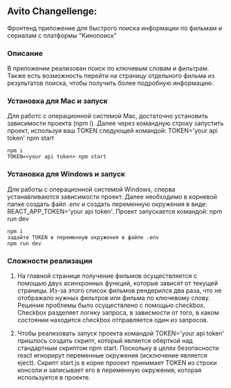 ## Avito Changellenge:

Фронтенд приложение для быстрого поиска информации по фильмам и сериалам с платформы "Кинопоиск"

### Описание

В приложении реализован поиск по ключевым словам и фильтрам. Также есть возможность перейти на страницу отдельного фильма 
из результатов поиска, чтобы получить более подробную информацию.

### Установка для Mac и запуск
Для работс с операционной системой Mac, достаточно установить зависимости проекта (npm i). 
Далее через командную строку запустить проект, используя ваш TOKEN следующей командой: TOKEN='your api token' npm start
```
npm i
TOKEN=<your api token> npm start
```

### Установка для Windows и запуск
Для работы с операционной системой Windows, сперва устанавливаются зависимости проект. 
Далее необходимо в корневой папке создать файл .env и создать переменную окружения в виде: 
REACT_APP_TOKEN='your api token'. 
Проект запускается командой: npm run dev
```
npm i
задайте TOKEN в переменную окружения в файле .env
npm run dev
```

### Сложности реализации
1) На главной странице получение фильмов осуществляется с помощью двух асинхронных функций, которые зависят от текущей страницы.
Из-за этого список фильмов рендерился два раза, что не отображало нужных фильтров или фильма по ключевому слову.
Решение проблемы было осуществлено с помощью checkbox. Checkbox разделяет логику запроса, в зависмости от того,
в каком состоянии находится checkbox отправляется один из запросов.

2) Чтобы реализовать запуск проекта командой TOKEN='your api token' пришлось создать скрипт, который является оберткой
над стандартным скриптом npm start. Поскольку в целях безопасности react игнорирут переменные окружения (исключение является eject).
Скрипт start.js в корне прооект принимает TOKEN из строки консоли и записывает его в переменную окружения, которая используется в проекте.
